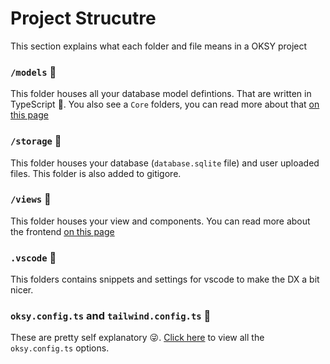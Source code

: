 # Project Strucutre

This section explains what each folder and file means in a OKSY project

### `/models` 📁

This folder houses all your database model defintions. That are written in TypeScript 🤩. You also see a `Core` folders, you can read more about that [on this page](/introduction/core-setup)

### `/storage` 📁

This folder houses your database (`database.sqlite` file) and user uploaded files. This folder is also added to gitigore.

### `/views` 📁

This folder houses your view and components. You can read more about the frontend [on this page](/basics/pages)

### `.vscode` 📁

This folders contains snippets and settings for vscode to make the DX a bit nicer.

### `oksy.config.ts` and `tailwind.config.ts` 📄

These are pretty self explanatory 😜. [Click here](/basics/config) to view all the `oksy.config.ts` options.